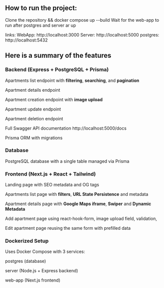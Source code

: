 ## How to run the project:

Clone the repository && docker compose up --build
Wait for the web-app to run after postgres and server ar up

links:
WebApp: http://localhost:3000
Server: http://localhost:5000
postgres: http://localhost:5432

## Here is a summary of the features

### Backend (Express + PostgreSQL + Prisma)

Apartments list endpoint with **filtering**, **searching**, and **pagination**

Apartment details endpoint

Apartment creation endpoint with **image upload**

Apartment update endpoint

Apartment deletion endpoint

Full Swagger API documentation http://localhost:5000/docs

Prisma ORM with migrations

### Database

PostgreSQL database with a single table managed via Prisma

### Frontend (Next.js + React + Tailwind)

Landing page with SEO metadata and OG tags

Apartments list page with **filters**, **URL State Persistence** and metadata

Apartment details page with **Google Maps iframe**, **Swiper** and **Dynamic Metadata**

Add apartment page using react-hook-form, image upload field, validation,

Edit apartment page reusing the same form with prefilled data

### Dockerized Setup

Uses Docker Compose with 3 services:

postgres (database)

server (Node.js + Express backend)

web-app (Next.js frontend)
